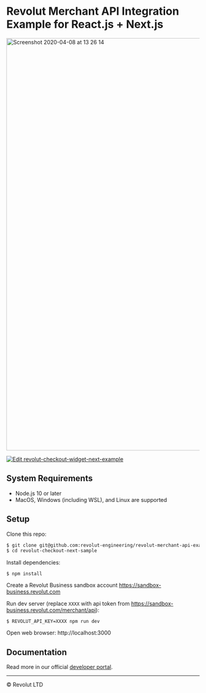 # Revolut Merchant API Integration Example for React.js + Next.js

<a href="https://codesandbox.io/s/github/revolut-engineering/revolut-merchant-api-example-next-js" target="_blank">
  <img width="1074" alt="Screenshot 2020-04-08 at 13 26 14" src="https://user-images.githubusercontent.com/442932/78784056-2de00c00-7994-11ea-988c-36e4af588bf2.png">
</a>

[![Edit revolut-checkout-widget-next-example](https://codesandbox.io/static/img/play-codesandbox.svg)](https://codesandbox.io/s/github/revolut-engineering/revolut-merchant-api-example-next-js/tree/master/?fontsize=14&hidenavigation=1&module=%2Fpages%2Fcheckout.js&theme=dark)

## System Requirements

- Node.js 10 or later
- MacOS, Windows (including WSL), and Linux are supported

## Setup

Clone this repo:

```sh
$ git clone git@github.com:revolut-engineering/revolut-merchant-api-example-next-js.git
$ cd revolut-checkout-next-sample
```

Install dependencies:

```
$ npm install
```

Create a Revolut Business sandbox account https://sandbox-business.revolut.com

Run dev server (replace `XXXX` with api token from https://sandbox-business.revolut.com/merchant/api):

```
$ REVOLUT_API_KEY=XXXX npm run dev
```

Open web browser: http://localhost:3000

## Documentation

Read more in our official [developer portal](https://developer.revolut.com/docs/merchant-api/#getting-started).

---

© Revolut LTD
